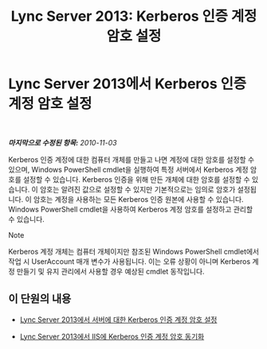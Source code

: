 ﻿---
title: 'Lync Server 2013: Kerberos 인증 계정 암호 설정'
TOCTitle: Kerberos 인증 계정 암호 설정
ms:assetid: b435f88e-4a77-4be7-b7e5-c17484303b74
ms:mtpsurl: https://technet.microsoft.com/ko-kr/library/Gg412870(v=OCS.15)
ms:contentKeyID: 49304773
ms.date: 08/10/2015
mtps_version: v=OCS.15
ms.translationtype: HT
---

# Lync Server 2013에서 Kerberos 인증 계정 암호 설정

 

_**마지막으로 수정된 항목:** 2010-11-03_

Kerberos 인증 계정에 대한 컴퓨터 개체를 만들고 나면 계정에 대한 암호를 설정할 수 있으며, Windows PowerShell cmdlet을 실행하여 특정 서버에서 Kerberos 계정 암호를 설정할 수 있습니다. Kerberos 인증을 위해 만든 개체에 대한 암호를 설정할 수 있습니다. 이 암호는 알려진 값으로 설정할 수 있지만 기본적으로는 임의로 암호가 설정됩니다. 이 암호는 계정을 사용하는 모든 Kerberos 인증 원본에 사용할 수 있습니다. Windows PowerShell cmdlet을 사용하여 Kerberos 계정 암호를 설정하고 관리할 수 있습니다.


> [!NOTE]
> Kerberos 계정 개체는 컴퓨터 개체이지만 참조된 Windows PowerShell cmdlet에서 작업 시 UserAccount 매개 변수가 사용됩니다. 이는 오류 상황이 아니며 Kerberos 계정 만들기 및 유지 관리에서 사용할 경우 예상된 cmdlet 동작입니다.



## 이 단원의 내용

  - [Lync Server 2013에서 서버에 대한 Kerberos 인증 계정 암호 설정](lync-server-2013-set-a-kerberos-authentication-account-password-on-a-server.md)

  - [Lync Server 2013에서 IIS에 Kerberos 인증 계정 암호 동기화](lync-server-2013-synchronize-a-kerberos-authentication-account-password-to-iis.md)

